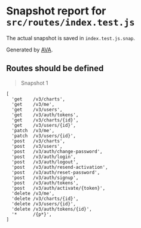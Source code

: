 # Snapshot report for `src/routes/index.test.js`

The actual snapshot is saved in `index.test.js.snap`.

Generated by [AVA](https://ava.li).

## Routes should be defined

> Snapshot 1

    [
      'get    /v3/charts',
      'get    /v3/me',
      'get    /v3/users',
      'get    /v3/auth/tokens',
      'get    /v3/charts/{id}',
      'get    /v3/users/{id}',
      'patch  /v3/me',
      'patch  /v3/users/{id}',
      'post   /v3/charts',
      'post   /v3/users',
      'post   /v3/auth/change-password',
      'post   /v3/auth/login',
      'post   /v3/auth/logout',
      'post   /v3/auth/resend-activation',
      'post   /v3/auth/reset-password',
      'post   /v3/auth/signup',
      'post   /v3/auth/tokens',
      'post   /v3/auth/activate/{token}',
      'delete /v3/me',
      'delete /v3/charts/{id}',
      'delete /v3/users/{id}',
      'delete /v3/auth/tokens/{id}',
      '*      /{p*}',
    ]
